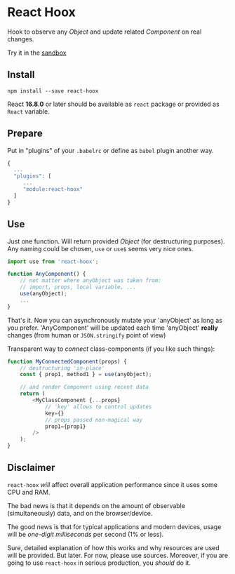 # React Hoox

Hook to observe any *Object* and update related *Component* on real changes.

Try it in the [sandbox](https://codesandbox.io/s/b55w2)


## Install

```
npm install --save react-hoox
```

React **16.8.0** or later should be available as `react` package or provided as `React` variable.


## Prepare

Put in "plugins" of your `.babelrc` or define as `babel` plugin another way.

```js
{
  ...
  "plugins": [
     ...
     "module:react-hoox"
  ]
}
```


## Use

Just one function. Will return provided *Object* (for destructuring purposes). Any naming could be chosen, `use` or `use$` seems very nice ones.

```js
import use from 'react-hoox';

function AnyComponent() {
    // not matter where anyObject was taken from:
    // import, props, local variable, ...
    use(anyObject);
    ...
}
```

That's it. Now you can asynchronously mutate your 'anyObject' as long as you prefer. 
'AnyComponent' will be updated each time 'anyObject' **really** changes (from human or `JSON.stringify` point of view)

Transparent way to *connect* class-components (if you like such things):

```js
function MyConnectedComponent(props) {
    // destructuring 'in-place'
    const { prop1, method1 } = use(anyObject);

    // and render Component using recent data
    return (
        <MyClassComponent {...props}
            // 'key' allows to control updates
            key={}
            // props passed non-magical way
            prop1={prop1}
        />
    );
}
```


## Disclaimer

`react-hoox` *will* affect overall application performance since it uses some CPU and RAM.

The bad news is that it depends on the amount of observable (simultaneously) data, and on the browser/device.

The good news is that for typical applications and modern devices, usage will be *one-digit milliseconds* per second (1% or less).

Sure, detailed explanation of how this works and why resources are used will be provided. But later. For now, please use sources.
Moreover, if you are going to use `react-hoox` in serious production, you *should* do it. 
